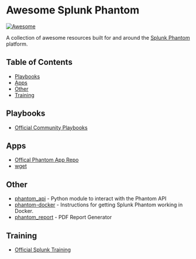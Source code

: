 # Awesome Splunk Phantom

[![Awesome](https://awesome.re/badge.svg)](https://awesome.re)


A collection of awesome resources built for and around the [Splunk Phantom](https://www.splunk.com/en_us/software/splunk-security-orchestration-and-automation.html) platform.

## Table of Contents
* [Playbooks](#playbooks)
* [Apps](#apps)
* [Other](#other)
* [Training](#training)

## Playbooks
* [Official Community Playbooks](https://github.com/phantomcyber/playbooks)

## Apps
* [Offical Phantom App Repo](https://github.com/phantomcyber/phantom-apps)
* [wget](https://github.com/aaronsdevera/phantom)

## Other
* [phantom_api](https://github.com/satellite-no/phantom_api) - Python module to interact with the Phantom API
* [phantom-docker](https://github.com/benzies/phantom-docker) - Instructions for getting Splunk Phantom working in Docker.
* [phantom_report](https://github.com/Julien-Bernard/phantom_report) - PDF Report Generator

## Training
* [Official Splunk Training](https://www.splunk.com/en_us/training/learning-path/courses-for-phantom/overview.html)

